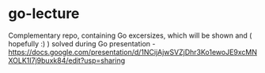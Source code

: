 # go-lecture

Complementary repo, containing Go excersizes, which will be shown and ( hopefully :) ) solved during Go presentation - https://docs.google.com/presentation/d/1NCijAjwSVZjDhr3Ko1ewoJE9xcMNXOLK1I7j9buxk84/edit?usp=sharing
